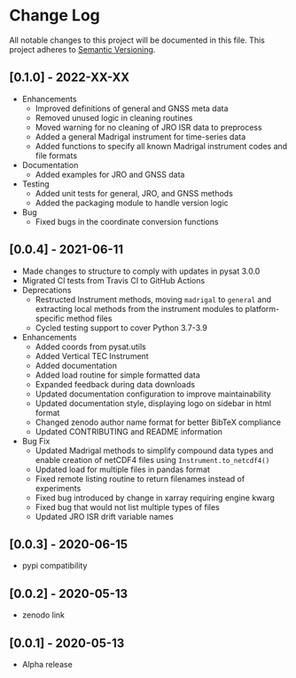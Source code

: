 # Change Log
All notable changes to this project will be documented in this file.
This project adheres to [Semantic Versioning](https://semver.org/).

## [0.1.0] - 2022-XX-XX
- Enhancements
   - Improved definitions of general and GNSS meta data
   - Removed unused logic in cleaning routines
   - Moved warning for no cleaning of JRO ISR data to preprocess
   - Added a general Madrigal instrument for time-series data
   - Added functions to specify all known Madrigal instrument codes and
     file formats
- Documentation
   - Added examples for JRO and GNSS data
- Testing
   - Added unit tests for general, JRO, and GNSS methods
   - Added the packaging module to handle version logic
- Bug
   - Fixed bugs in the coordinate conversion functions

## [0.0.4] - 2021-06-11
- Made changes to structure to comply with updates in pysat 3.0.0
- Migrated CI tests from Travis CI to GitHub Actions
- Deprecations
  - Restructed Instrument methods, moving `madrigal` to `general` and extracting
    local methods from the instrument modules to platform-specific method files
  - Cycled testing support to cover Python 3.7-3.9
- Enhancements
  - Added coords from pysat.utils
  - Added Vertical TEC Instrument
  - Added documentation
  - Added load routine for simple formatted data
  - Expanded feedback during data downloads
  - Updated documentation configuration to improve maintainability
  - Updated documentation style, displaying logo on sidebar in html format
  - Changed zenodo author name format for better BibTeX compliance
  - Updated CONTRIBUTING and README information
- Bug Fix
  - Updated Madrigal methods to simplify compound data types and enable
    creation of netCDF4 files using `Instrument.to_netcdf4()`
  - Updated load for multiple files in pandas format
  - Fixed remote listing routine to return filenames instead of experiments
  - Fixed bug introduced by change in xarray requiring engine kwarg
  - Fixed bug that would not list multiple types of files
  - Updated JRO ISR drift variable names

## [0.0.3] - 2020-06-15
- pypi compatibility

## [0.0.2] - 2020-05-13
- zenodo link

## [0.0.1] - 2020-05-13
- Alpha release
